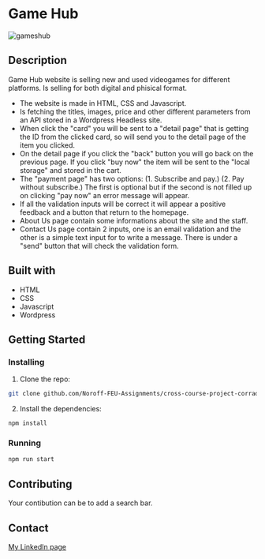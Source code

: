 # Game Hub

![gameshub](https://user-images.githubusercontent.com/104769882/222128240-e6272aa0-c515-4404-8f91-67013645316c.png)

## Description

Game Hub website is selling new and used videogames for different platforms. 
Is selling for both digital and phisical format.

- The website is made in HTML, CSS and Javascript.
- Is fetching the titles, images, price and other different parameters from an API stored in a Wordpress Headless site.
- When click the "card" you will be sent to a "detail page" that is getting the ID from the clicked card, so will send you to the detail page of the item you clicked.
- On the detail page if you click the "back" button you will go back on the previous page. If you click "buy now" the item will be sent to the "local storage" and stored in the cart.
- The "payment page" has two options: (1. Subscribe and pay.) (2. Pay without subscribe.) The first is optional but if the second is not filled up on clicking "pay now" an error message will appear.
- If all the validation inputs will be correct it will appear a positive feedback and a button that return to the homepage.
- About Us page contain some informations about the site and the staff.
- Contact Us page contain 2 inputs, one is an email validation and the other is a simple text input for to write a message. There is under a "send" button that will check the validation form.

## Built with

- HTML
- CSS
- Javascript
- Wordpress

## Getting Started

### Installing

1. Clone the repo:

```bash
git clone github.com/Noroff-FEU-Assignments/cross-course-project-corrado1982.git
```

2. Install the dependencies:

```
npm install
```

### Running

```bash
npm run start
```
## Contributing

Your contibution can be to add a search bar.

## Contact

[My LinkedIn page](https://www.linkedin.com/in/corrado-rofi-66b073128)
